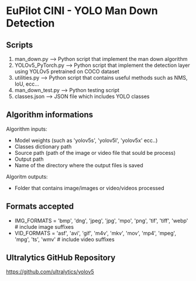 # EuPilot CINI - YOLO Man Down Detection

## Scripts
1) man_down.py --> Python script that implement the man down algorithm
2) YOLOv5_PyTorch.py --> Python script that implement the detection layer using YOLOv5 pretrained on COCO dataset
3) utilities.py --> Python script that contains useful methods such as NMS, IoU, ecc... 
4) man_down_test.py --> Python testing script
5) classes.json --> JSON file which includes YOLO classes

## Algorithm informations
Algorithm inputs:
- Model weights (such as 'yolov5s', 'yolov5l', 'yolov5x' ecc..) 
- Classes dictionary path
- Source path (path of the image or video file that sould be process)
- Output path 
- Name of the directory where the output files is saved

Algoritm outputs:
- Folder that contains image/images or video/videos processed

## Formats accepted
- IMG_FORMATS = 'bmp', 'dng', 'jpeg', 'jpg', 'mpo', 'png', 'tif', 'tiff', 'webp'  # include image suffixes
- VID_FORMATS = 'asf', 'avi', 'gif', 'm4v', 'mkv', 'mov', 'mp4', 'mpeg', 'mpg', 'ts', 'wmv'  # include video suffixes

## Ultralytics GitHub Repository
https://github.com/ultralytics/yolov5